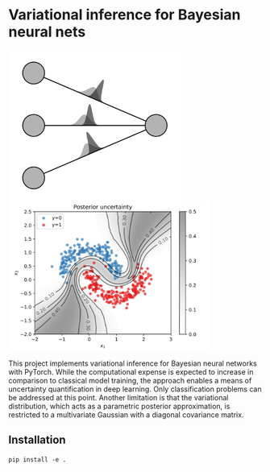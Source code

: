 # Variational inference for Bayesian neural nets

<p float="left">
  <img src="assets/bnn.png" alt="Bayesian neural network" height="300" align="left">
  <img src="assets/uncertainty.svg" alt="Posterior uncertainty" height="300" align="center">
</p>

This project implements variational inference for Bayesian neural networks with PyTorch.
While the computational expense is expected to increase in comparison to classical model training,
the approach enables a means of uncertainty quantification in deep learning.
Only classification problems can be addressed at this point.
Another limitation is that the variational distribution, which acts as a parametric posterior approximation,
is restricted to a multivariate Gaussian with a diagonal covariance matrix.


## Installation

```
pip install -e .
```

